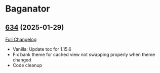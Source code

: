 # Baganator

## [634](https://github.com/Baganator/Baganator/tree/634) (2025-01-29)
[Full Changelog](https://github.com/Baganator/Baganator/compare/633...634) 

- Vanilla: Update toc for 1.15.6  
- Fix bank theme for cached view not swapping properly when theme changed  
- Code cleanup  
